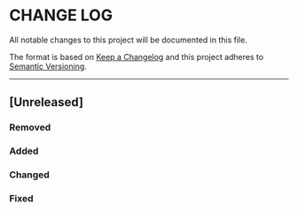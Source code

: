 # CHANGE LOG
All notable changes to this project will be documented in this file.

The format is based on [Keep a Changelog](http://keepachangelog.com/)
and this project adheres to [Semantic Versioning](http://semver.org/).

----
## [Unreleased]

### Removed

### Added

### Changed

### Fixed

<!-- Releases -->

<!-- Contributors in alphabetical order -->
[mpkorstanje]:      https://github.com/mpkorstanje
